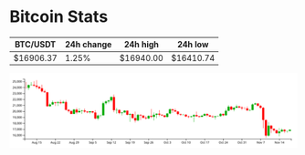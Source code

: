 # Bitcoin Stats

BTC/USDT|24h change|24h high|24h low|
|---|---|---|---|
|$16906.37|1.25%|$16940.00|$16410.74|

<img src="./chart.svg">
